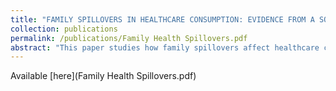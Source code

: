 ```yaml
---
title: "FAMILY SPILLOVERS IN HEALTHCARE CONSUMPTION: EVIDENCE FROM A SOUTHERN HEALTHCARE PAYOR"
collection: publications
permalink: /publications/Family Health Spillovers.pdf
abstract: "This paper studies how family spillovers affect healthcare consumption through behavioral changes where risks and consequences of health events are shared and transmitted in the family. By exploiting an unpredictable shock, a heart attack, to a family member, I draw a causal link to their dependents’ average medical expenditures. The spouse’s heart attack is used as a source of exogenous variation in healthcare consumption of non-injured family members since this event is relatively unpredictable and random for non-injured family members. Under this setting, I aim to compare the healthcare consumption in the pre- and post-shock periods to estimate family spillovers. For this purpose, I use claims data provided by a southern healthcare payor in the U.S. providing detailed information on the healthcare consumption of family members and various member-level characteristics, such as demographic and socioeconomic characteristics, chronic conditions, and income. I employ an OLS regression to compare the average health consumption before and after the spouse’s heart attack. The results show that the family spillover effect has a statistically significant and positive impact on non-injured family members’ healthcare consumption. In particular, I find that non-injured family members increased their average medical expenses by $571 in the post-period of their spouses’ heart attack relative to prior to the health shock. Moreover, I explore the effect of the health shock on different subgroups. The following subgroups show a statistically significant increase in average medical expenses after experiencing a health shock: individuals without chronic conditions, individuals who identify as White, females, and those with lower levels of education."
---
```


Available [here](Family Health Spillovers.pdf)
